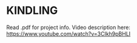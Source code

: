 # KINDLING
Read .pdf for project info.
Video description here: https://www.youtube.com/watch?v=3CIkh9pBHLI
